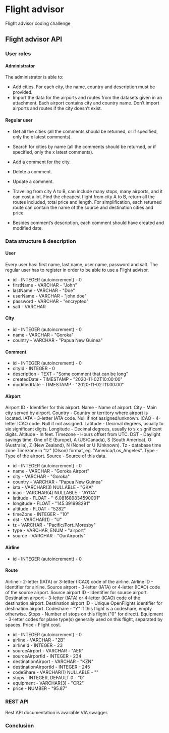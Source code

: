 # Flight advisor

Flight advisor coding challenge

## Flight advisor API

### User roles

#### Administrator

The administrator is able to:
* Add cities. For each city, the name, country and description must be provided.
* Import the data for the airports and routes from the datasets given in an attachment. Each airport contains city and country name. Don’t import airports and routes if the city doesn’t exist.

#### Regular user

* Get all the cities (all the comments should be returned, or if specified, only the x latest comments).
*	Search for cities by name (all the comments should be returned, or if specified, only the x latest comments).
*	Add a comment for the city.
*	Delete a comment.
*	Update a comment.
*	Traveling from city A to B, can include many stops, many airports, and it can cost a lot. Find the cheapest flight from city A to B, return all the routes included, total price and length. For simplification, each returned route can contain the name of the source and destination cities and price.

* Besides comment’s description, each comment should have created and modified date.

### Data structure & description

#### User

Every user has: first name, last name, user name, password and salt.
The regular user has to register in order to be able to use a Flight advisor.

* id - INTEGER (autoincrement) - 0
* firstName - VARCHAR - "John"
* lastName - VARCHAR - "Doe"
* userName - VARCHAR - "john.doe"
* password - VARCHAR - "encrypted"
* salt - VARCHAR

#### City

* id - INTEGER (autoincrement) - 0
* name - VARCHAR - "Goroka"
* country - VARCHAR - "Papua New Guinea"

#### Comment

* id - INTEGER (autoincrement) - 0
* cityId - INTEGER - 0
* description - TEXT - "Some comment that can be long"
* createdDate - TIMESTAMP - "2020-11-02T10:00:00"
* modifiedDate - TIMESTAMP - "2020-11-02T11:00:00"

#### Airport

Airport ID - Identifier for this airport.
Name - Name of airport.
City - Main city served by airport.
Country - Country or territory where airport is located.
IATA - 3-letter IATA code. Null if not assigned/unknown.
ICAO - 4-letter ICAO code. Null if not assigned.
Latitude - Decimal degrees, usually to six significant digits.
Longitude - Decimal degrees, usually to six significant digits.
Altitude - In feet.
Timezone - Hours offset from UTC. 
DST - Daylight savings time. One of E (Europe), A (US/Canada), S (South America), O (Australia), Z (New Zealand), N (None) or U (Unknown).
Tz - database time zone	Timezone in "tz" (Olson) format, eg. "America/Los_Angeles".
Type - Type of the airport. 
Source - Source of this data.

* id - INTEGER (autoincrement) - 0
* name - VARCHAR - "Goroka Airport"
* city - VARCHAR - "Goroka"
* country - VARCHAR - "Papua New Guinea"
* iata - VARCHAR(3) NULLABLE - "GKA"
* icao - VARCHAR(4) NULLABLE - "AYGA"
* latitude - FLOAT - "-6.081689834590001"
* longitude - FLOAT - "145.391998291"
* altitude - FLOAT - "5282"
* timeZone - INTEGER - "10"
* dst - VARCHAR(1) - "U"
* tz - VARCHAR - "Pacific/Port_Moresby"
* type - VARCHAR, ENUM - "airport"
* source - VARCHAR - "OurAirports"

#### Airline

* id - INTEGER (autoincrement) - 0

#### Route

Airline - 2-letter (IATA) or 3-letter (ICAO) code of the airline.
Airline ID - Identifier for airline.
Source airport - 3-letter (IATA) or 4-letter (ICAO) code of the source airport.
Source airport ID - Identifier for source airport.
Destination airport - 3-letter (IATA) or 4-letter (ICAO) code of the destination airport.
Destination airport ID - Unique OpenFlights identifier for destination airport.
Codeshare - "Y" if this flight is a codeshare, empty otherwise.
Stops - Number of stops on this flight ("0" for direct).
Equipment - 3-letter codes for plane type(s) generally used on this flight, separated by spaces.
Price - Flight cost.

* id - INTEGER (autoincrement) - 0
* airline - VARCHAR - "2B"
* airlineId - INTEGER - 23
* sourceAirport - VARCHAR - "AER"
* sourceAirportId - INTEGER - 234
* destinationAirport - VARCHAR - "KZN"
* destinationAirportId - INTEGER - 245
* codeShare - VARCHAR(1) NULLABLE - ""
* stops - INTEGER, DEFAULT 0 - "0"
* equipment - VARCHAR(3) - "CR2"
* price - NUMBER - "95.87"

### REST API

Rest API documentation is available VIA swagger.

### Conclusion

